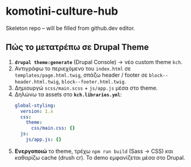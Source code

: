 # komotini-culture-hub
Skeleton repo – will be filled from github.dev editor.

## Πώς το μετατρέπω σε Drupal Theme

1. **`drupal theme:generate`** (Drupal Console) → νέο custom theme `kch`.
2. Αντιγράφω το περιεχόμενο του `index.html` σε `templates/page.html.twig`,
   σπάζω header / footer σε `block--header.html.twig`, `block--footer.html.twig`.
3. Δημιουργώ `scss/main.scss` + `js/app.js` μέσα στο theme.
4. Δηλώνω τα assets στο **`kch.libraries.yml`**:
   ```yml
   global-styling:
     version: 1.x
     css:
       theme:
         css/main.css: {}
     js:
       js/app.js: {}

5. **Ενεργοποιώ** το theme, τρέχω `npm run build` (Sass → CSS)
και καθαρίζω cache (drush cr). Το demo εμφανίζεται μέσα στο Drupal.
